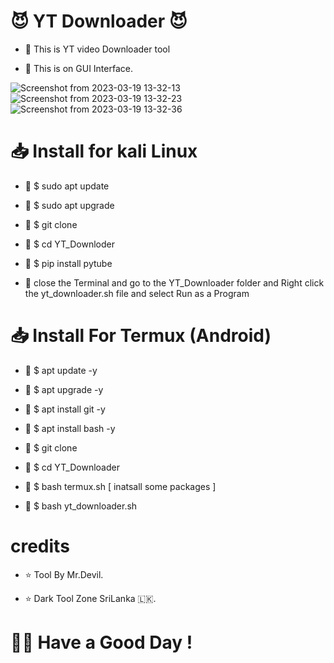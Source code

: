 # 😈️ YT Downloader 😈️ 


- 📌️ This is YT video Downloader tool

- 📌️ This is on GUI Interface.

![Screenshot from 2023-03-19 13-32-13](https://user-images.githubusercontent.com/118705843/233083025-4c7fcdb4-6cd5-41ed-8716-f0333f1e3684.png)
![Screenshot from 2023-03-19 13-32-23](https://user-images.githubusercontent.com/118705843/233083281-8710eb4f-e8b3-492b-a94f-5ce1d461f0df.png)
![Screenshot from 2023-03-19 13-32-36](https://user-images.githubusercontent.com/118705843/233083542-9c116be9-bea9-4cc8-a81c-7d8c15a8e2ee.png)



# 📥️ Install for kali Linux

- 📌️ $ sudo apt update

- 📌️ $ sudo apt upgrade

- 📌️ $ git clone 

- 📌️ $ cd YT_Downloder

- 📌️ $ pip install pytube

- 📌️ close the Terminal and go to the YT_Downloader folder and Right click the yt_downloader.sh file and select Run as a Program


# 📥️ Install For Termux (Android)

- 📌️ $ apt update -y

- 📌️ $ apt upgrade -y

- 📌️ $ apt install git -y

- 📌️ $ apt install bash -y

- 📌️ $ git clone 

- 📌️ $ cd YT_Downloader

- 📌️ $ bash termux.sh [ inatsall some packages ]

- 📌️ $ bash yt_downloader.sh

# credits 

- ⭐️ Tool By Mr.Devil.

- ⭐️ Dark Tool Zone SriLanka 🇱🇰️.


# 🙋‍♂️️ Have a Good Day !
